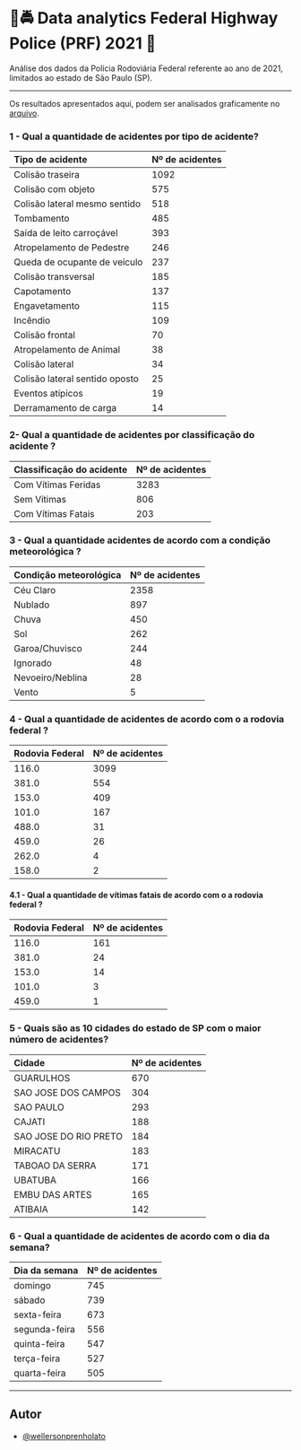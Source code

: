# 🚨🚔 Data analytics Federal Highway Police (PRF) 2021 🚨
Análise dos dados da Polícia Rodoviária Federal referente ao ano de 2021, limitados ao estado de São Paulo (SP).

--- 
Os resultados apresentados aqui, podem ser analisados graficamente no [arquivo](https://github.com/WellersonPrenholato/data-analytics-PRF-2021/blob/main/PRF_2021.ipynb).


### 1 - Qual a quantidade de acidentes por tipo de acidente?

| Tipo de acidente  | Nº de acidentes |
| :---------- | :--------- |
|Colisão traseira                  |1092|
|Colisão com objeto                 |575|
|Colisão lateral mesmo sentido      |518|
|Tombamento                         |485|
|Saída de leito carroçável          |393|
|Atropelamento de Pedestre          |246|
|Queda de ocupante de veículo       |237|
|Colisão transversal                |185|
|Capotamento                        |137|
|Engavetamento                      |115|
|Incêndio                           |109|
|Colisão frontal                     |70|
|Atropelamento de Animal             |38|
|Colisão lateral                     |34|
|Colisão lateral sentido oposto      |25|
|Eventos atípicos                    |19|
|Derramamento de carga               |14|

### 2- Qual a quantidade de acidentes por classificação do acidente ?

| Classificação do acidente   | Nº de acidentes |
| :---------- | :--------- |
|Com Vítimas Feridas    |3283|
|Sem Vítimas             |806|
|Com Vítimas Fatais      |203|
  
### 3 - Qual a quantidade acidentes de acordo com a condição meteorológica ?

| Condição meteorológica    | Nº de acidentes |
| :---------- | :--------- |
|Céu Claro           |2358|
|Nublado              |897|
|Chuva                |450|
|Sol                  |262|
|Garoa/Chuvisco       |244|
|Ignorado              |48|
|Nevoeiro/Neblina      |28|
|Vento                  |5|

### 4 - Qual a quantidade de acidentes de acordo com o a rodovia federal ?
| Rodovia Federal    | Nº de acidentes |
| :---------- | :--------- |
| 116.0    |3099|
| 381.0     |554|
| 153.0     |409|
| 101.0     |167|
| 488.0      |31|
| 459.0      |26|
| 262.0       |4|
| 158.0       |2|
  
  #### 4.1 - Qual a quantidade de vítimas fatais de acordo com o a rodovia federal ?
| Rodovia Federal    | Nº de acidentes |
| :---------- | :--------- |
| 116.0    |161|
| 381.0     |24|
| 153.0     |14|
| 101.0      |3|
| 459.0      |1|
    
 ### 5 - Quais são as 10 cidades do estado de SP com o maior número de acidentes?
| Cidade    | Nº de acidentes |
| :---------- | :--------- |
| GUARULHOS                |670|
| SAO JOSE DOS CAMPOS      |304|
| SAO PAULO                |293|
| CAJATI                   |188|
| SAO JOSE DO RIO PRETO    |184|
| MIRACATU                 |183|
| TABOAO DA SERRA          |171|
| UBATUBA                  |166|
| EMBU DAS ARTES          | 165|
| ATIBAIA                  |142|
  
 ### 6 - Qual a quantidade de acidentes de acordo com o dia da semana?
| Dia da semana    | Nº de acidentes |
| :---------- | :--------- |
| domingo          |745|
| sábado           |739|
| sexta-feira      |673|
| segunda-feira    |556|
| quinta-feira     |547|
| terça-feira      |527|
| quarta-feira     |505|
 
---
## Autor

- [@wellersonprenholato](https://github.com/WellersonPrenholato)
